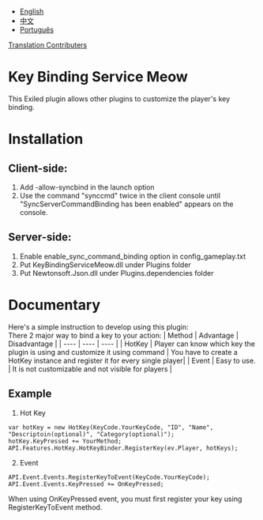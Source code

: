 - [English](https://github.com/MeowServer/KeyBindingServiceMeow/blob/main/README.md)
- [中文](https://github.com/MeowServer/KeyBindingServiceMeow/blob/main/README_Zh.md)
- [Português](https://github.com/MeowServer/KeyBindingServiceMeow/blob/main/README_Br.md)

[Translation Contributers](TranslationContribution.md)
# Key Binding Service Meow
This Exiled plugin allows other plugins to customize the player's key binding.
# Installation
## Client-side:
1. Add -allow-syncbind in the launch option
2. Use the command "synccmd" twice in the client console until "SyncServerCommandBinding has been enabled" appears on the console.
## Server-side:
1. Enable enable_sync_command_binding option in config_gameplay.txt
2. Put KeyBindingServiceMeow.dll under Plugins folder
3. Put Newtonsoft.Json.dll under Plugins.dependencies folder
# Documentary
Here's a simple instruction to develop using this plugin:  
There 2 major way to bind a key to your action:
| Method | Advantage | Disadvantage |
| ---- | ---- | ---- |
| HotKey | Player can know which key the plugin is using and customize it using command | You have to create a HotKey instance and register it for every single player|
| Event | Easy to use.  | It is not customizable and not visible for players |
## Example
1. Hot Key
```CSharp
var hotKey = new HotKey(KeyCode.YourKeyCode, "ID", "Name", "Descriptoin(optional)", "Category(optional)");
hotKey.KeyPressed += YourMethod;
API.Features.HotKey.HotKeyBinder.RegisterKey(ev.Player, hotKeys);
```
2. Event
```CSharp
API.Event.Events.RegisterKeyToEvent(KeyCode.YourKeyCode);
API.Event.Events.KeyPressed += OnKeyPressed;
```
When using OnKeyPressed event, you must first register your key using RegisterKeyToEvent method.
